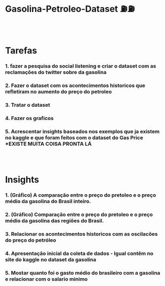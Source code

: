 # Gasolina-Petroleo-Dataset ⛽⛽
<br><br>
# Tarefas
### 1. fazer a pesquisa do social listening e criar o dataset com as  reclamações do twitter sobre da gasolina
### 2. Fazer o dataset com os acontecimentos historicos que refletiram no aumento do preço do petroleo
### 3. Tratar o dataset
### 4. Fazer os graficos
### 5. Acrescentar insights baseados nos exemplos que ja existem no kaggle e que foram feitos com o dataset do Gas Price *EXISTE MUITA COISA PRONTA LÁ
<br><br>
# Insights
### 1. (Gráfico) A comparação entre o preço do pretoleo e o preço médio da gasolina do Brasil inteiro.
### 2. (Gráfico) Comparação entre o preço do pretoleo e o preço médio da gasolina das regiões do Brasil.
### 3. Relacionar os acontecimentos historicos com as oscilacões do preço do petróleo
### 4. Apresentação inicial da coleta de dados - Igual contêm no site do kaggle no dataset da gasolina
### 5. Mostar quanto foi o gasto médio do brasileiro com a gasolina e relacionar com o salario minimo